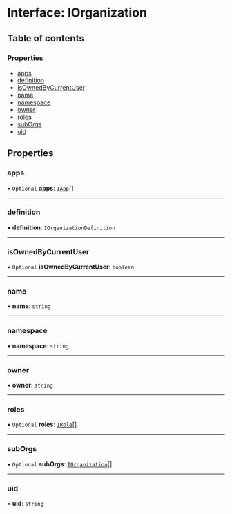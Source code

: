 # Interface: IOrganization

## Table of contents

### Properties

- [apps](IOrganization.md#apps)
- [definition](IOrganization.md#definition)
- [isOwnedByCurrentUser](IOrganization.md#isownedbycurrentuser)
- [name](IOrganization.md#name)
- [namespace](IOrganization.md#namespace)
- [owner](IOrganization.md#owner)
- [roles](IOrganization.md#roles)
- [subOrgs](IOrganization.md#suborgs)
- [uid](IOrganization.md#uid)

## Properties

### apps

• `Optional` **apps**: [`IApp`](IApp.md)[]

___

### definition

• **definition**: `IOrganizationDefinition`

___

### isOwnedByCurrentUser

• `Optional` **isOwnedByCurrentUser**: `boolean`

___

### name

• **name**: `string`

___

### namespace

• **namespace**: `string`

___

### owner

• **owner**: `string`

___

### roles

• `Optional` **roles**: [`IRole`](IRole.md)[]

___

### subOrgs

• `Optional` **subOrgs**: [`IOrganization`](IOrganization.md)[]

___

### uid

• **uid**: `string`

